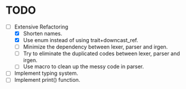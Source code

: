 # TODO

- [ ] Extensive Refactoring
    - [x] Shorten names.
    - [x] Use enum instead of using trait+downcast_ref.
    - [ ] Minimize the dependency between lexer, parser and irgen.
    - [ ] Try to eliminate the duplicated codes between lexer, parser and irgen.
    - [ ] Use macro to clean up the messy code in parser.
- [ ] Implement typing system.
- [ ] Implement print() function.